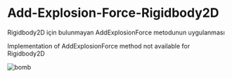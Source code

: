 # Add-Explosion-Force-Rigidbody2D
 
Rigidbody2D için bulunmayan AddExplosionForce metodunun uygulanması

Implementation of AddExplosionForce method not available for Rigidbody2D

![bomb](https://user-images.githubusercontent.com/74011265/107937082-827cec00-6f94-11eb-9879-c0feb0aa86b7.gif)
